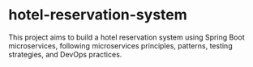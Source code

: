 # hotel-reservation-system
This project aims to build a hotel reservation system using Spring Boot microservices, following microservices principles, patterns, testing strategies, and DevOps practices.
